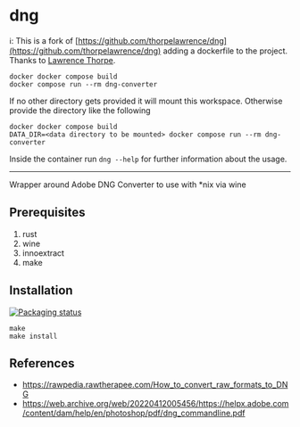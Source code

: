 # dng
ℹ️: This is a fork of [https://github.com/thorpelawrence/dng](https://github.com/thorpelawrence/dng) adding a dockerfile to the project. Thanks to [Lawrence Thorpe](hhttps://github.com/thorpelawrence).

```shell
docker docker compose build
docker compose run --rm dng-converter
```
If no other directory gets provided it will mount this workspace. Otherwise provide the directory like the following

```shell
docker docker compose build
DATA_DIR=<data directory to be mounted> docker compose run --rm dng-converter
```
Inside the container run `dng --help` for further information about the usage.

---

Wrapper around Adobe DNG Converter to use with *nix via wine

## Prerequisites

1. rust
2. wine
3. innoextract
4. make

## Installation

[![Packaging status](https://repology.org/badge/vertical-allrepos/dng.svg)](https://repology.org/project/dng/versions)

```shell
make
make install
```

## References

- https://rawpedia.rawtherapee.com/How_to_convert_raw_formats_to_DNG
- https://web.archive.org/web/20220412005456/https://helpx.adobe.com/content/dam/help/en/photoshop/pdf/dng_commandline.pdf
